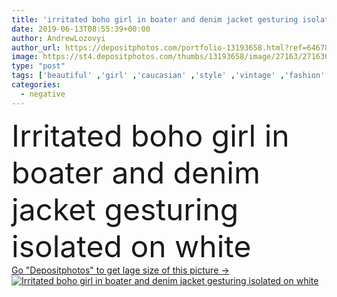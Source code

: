 ```yaml
---
title: 'irritated boho girl in boater and denim jacket gesturing isolated on white'
date: 2019-06-13T08:55:39+00:00
author: AndrewLozovyi
author_url: https://depositphotos.com/portfolio-13193658.html?ref=64678756
image: https://st4.depositphotos.com/thumbs/13193658/image/27163/271630120/api_thumb_450.jpg?forcejpeg=true
type: "post"
tags: ['beautiful' ,'girl' ,'caucasian' ,'style' ,'vintage' ,'fashion' ,'stylish' ,'woman' ,'emotional' ,'accessories' ,'trendy' ,'angry' ,'sunglasses' ,'earrings' ,'attractive' ,'irritated' ,'gesture' ,'Gesturing' ,'fashionable' ,'bracelets' ,'ethno' ,'hippie' ,'boater' ,'looking at camera' ,'Isolated On White' ,'copy space' ,'one person' ,'Studio Shot' ,'young adult' ,'Straw Hat' ,'Negative Emotion' ,'boho' ,'denim jacket' ,'american woman' ,'boho chic' ]
categories: 
  - negative
---
```

<div aling="center">
            <font size="60"> Irritated boho girl in boater and denim jacket gesturing isolated on white</font>   
</div>
<div>
    <a href='https://depositphotos.com/271630120/stock-photo-irritated-boho-girl-boater-denim.html?ref=64678756' target=_blank > Go "Depositphotos" to get lage size of this picture ->
        <img href='https://depositphotos.com/271630120/stock-photo-irritated-boho-girl-boater-denim.html?ref=64678756' src='https://st4.depositphotos.com/13193658/27163/i/950/depositphotos_271630120-stock-photo-irritated-boho-girl-boater-denim.jpg?forcejpeg=true' alt='Irritated boho girl in boater and denim jacket gesturing isolated on white' >
    </a>
</div>
